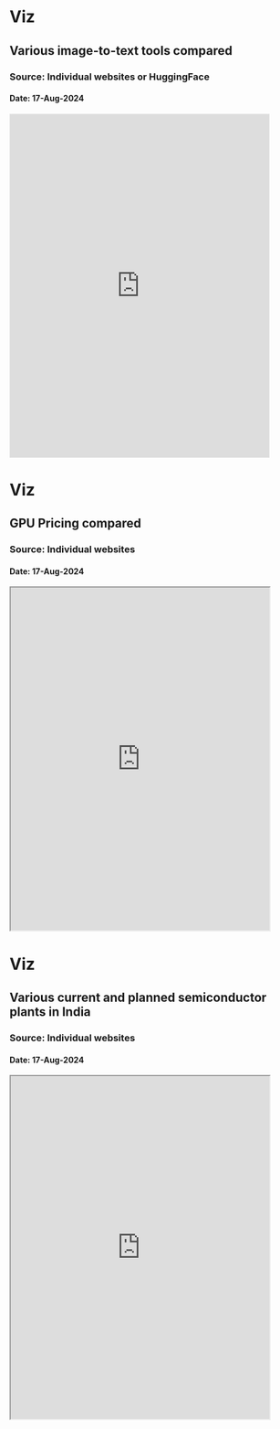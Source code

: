 # Viz
## Various image-to-text tools compared
### Source: Individual websites or  HuggingFace
#### Date: 17-Aug-2024

<iframe style="border: 1px solid rgba(0, 0, 0, 0.1);" width="90%" height="600" src="https://www.figma.com/embed?embed_host=share&url=https%3A%2F%2Fwww.figma.com%2Fboard%2F31ubjGVmluozgcJJnTdrO1%2FText-to-Image-Tools-Comparision-17Aug2024%3Ft%3DsPVN8w2tpFbN9FP7-1" allowfullscreen></iframe>



# Viz
## GPU Pricing compared
### Source: Individual websites
#### Date: 17-Aug-2024

<iframe src="https://github.com/olabs-ai/genai-observations/blob/main/gpu_pricing.html" width="90%" height="600px"></iframe>




# Viz
## Various current and planned semiconductor plants in India
### Source: Individual websites
#### Date: 17-Aug-2024

<iframe src="https://github.com/olabs-ai/genai-observations/blob/main/semiconductor_companies_india2.html" width="90%" height="600px"></iframe>
